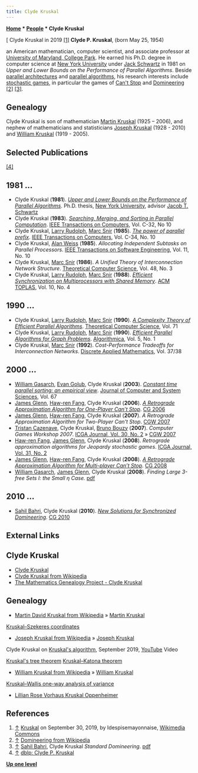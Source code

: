 ```yaml
---
title: Clyde Kruskal
---
```

**[Home](Home "Home") * [People](People "People") * Clyde Kruskal**

\[ Clyde Kruskal in 2019 <a id="cite-note-1" href="#cite-ref-1">[1]</a>
**Clyde P. Kruskal**, (born May 25, 1954)

an American mathematician, computer scientist, and associate professor at [University of Maryland, College Park](https://en.wikipedia.org/wiki/University_of_Maryland,_College_Park).
He earned his Ph.D. degree in computer science at [New York University](https://en.wikipedia.org/wiki/New_York_University) under [Jack Schwartz](Mathematician#JacobTSchwartz "Mathematician") in 1981 on *Upper and Lower Bounds on the Performance of Parallel Algorithms*.
Beside [parallel architectures](https://en.wikipedia.org/wiki/Parallel_computing) and [parallel algorithms](https://en.wikipedia.org/wiki/Parallel_algorithm), his research interests include [stochastic games](https://en.wikipedia.org/wiki/Stochastic_game), in particular the games of [Can't Stop](<https://en.wikipedia.org/wiki/Can%27t_Stop_(board_game)>) and [Domineering](index.php?title=Domineering&action=edit&redlink=1 "Domineering (page does not exist)") <a id="cite-note-2" href="#cite-ref-2">[2]</a> <a id="cite-note-3" href="#cite-ref-3">[3]</a>.

## Genealogy

Clyde Kruskal is son of mathematician [Martin Kruskal](Mathematician#MartinKruskal "Mathematician") (1925 – 2006), and nephew of mathematicians and statisticians [Joseph Kruskal](Mathematician#JBKruskal "Mathematician") (1928 - 2010) and [William Kruskal](Mathematician#WHKruskal "Mathematician") (1919 - 2005).

## Selected Publications

<a id="cite-note-4" href="#cite-ref-4">[4]</a>

## 1981 ...

- Clyde Kruskal (**1981**). *[Upper and Lower Bounds on the Performance of Parallel Algorithms](https://cs.nyu.edu/dynamic/reports/?year=1981#abstract_746)*. Ph.D. thesis, [New York University](https://en.wikipedia.org/wiki/New_York_University), advisor [Jacob T. Schwartz](Mathematician#JacobTSchwartz "Mathematician")
- Clyde Kruskal (**1983**). *[Searching, Merging, and Sorting in Parallel Computation](https://ieeexplore.ieee.org/document/1676138?arnumber=1676138)*. [IEEE Transactions on Computers](IEEE#TOC "IEEE"), Vol. C-32, No 10
- Clyde Kruskal, [Larry Rudolph](Mathematician#LRudolph "Mathematician"), [Marc Snir](Mathematician#MSnir "Mathematician") (**1985**). *[The power of parallel prefix](https://www.computer.org/csdl/journal/tc/1985/10/06312202/13rRUy0HYQl)*. [IEEE Transactions on Computers](IEEE#TOC "IEEE"), Vol. C-34, No. 10
- Clyde Kruskal, [Alan Weiss](Mathematician#AWeiss "Mathematician") (**1985**). *Allocating Independent Subtasks on Parallel Processors*. [IEEE Transactions on Software Engineering](IEEE#SE "IEEE"), Vol. 11, No. 10
- Clyde Kruskal, [Marc Snir](Mathematician#MSnir "Mathematician") (**1986**). *A Unified Theory of Interconnection Network Structure*. [Theoretical Computer Science](https://en.wikipedia.org/wiki/Theoretical_Computer_Science_%28journal%29), Vol. 48, No. 3
- Clyde Kruskal, [Larry Rudolph](Mathematician#LRudolph "Mathematician"), [Marc Snir](Mathematician#MSnir "Mathematician") (**1988**). *[Efficient Synchronization on Multiprocessors with Shared Memory](https://dl.acm.org/citation.cfm?id=48024)*. [ACM TOPLAS](ACM#TOPLAS "ACM"), Vol. 10, No. 4

## 1990 ...

- Clyde Kruskal, [Larry Rudolph](Mathematician#LRudolph "Mathematician"), [Marc Snir](Mathematician#MSnir "Mathematician") (**1990**). *[A Complexity Theory of Efficient Parallel Algorithms](https://www.sciencedirect.com/science/article/pii/030439759090192K)*. [Theoretical Computer Science](https://en.wikipedia.org/wiki/Theoretical_Computer_Science_%28journal%29), Vol. 71
- Clyde Kruskal, [Larry Rudolph](Mathematician#LRudolph "Mathematician"), [Marc Snir](Mathematician#MSnir "Mathematician") (**1990**). *[Efficient Parallel Algorithms for Graph Problems](https://link.springer.com/article/10.1007/BF01840376)*. [Algorithmica](https://en.wikipedia.org/wiki/Algorithmica), Vol. 5, No. 1
- Clyde Kruskal, [Marc Snir](Mathematician#MSnir "Mathematician") (**1992**). *Cost-Performance Tradeoffs for Interconnection Networks*. [Discrete Applied Mathematics](https://en.wikipedia.org/wiki/Discrete_Applied_Mathematics), Vol. 37/38

## 2000 ...

- [William Gasarch](Mathematician#WIGasarch "Mathematician"), [Evan Golub](Mathematician#EGolub "Mathematician"), Clyde Kruskal (**2003**). *[Constant time parallel sorting: an empirical view](https://www.sciencedirect.com/science/article/pii/S0022000003000400)*. [Journal of Computer and System Sciences](https://en.wikipedia.org/wiki/Journal_of_Computer_and_System_Sciences), Vol. 67
- [James Glenn](James_Glenn "James Glenn"), [Haw-ren Fang](Haw-ren_Fang "Haw-ren Fang"), Clyde Kruskal (**2006**). *[A Retrograde Approximation Algorithm for One-Player Can’t Stop](http://link.springer.com/chapter/10.1007/978-3-540-75538-8_13)*. [CG 2006](CG_2006 "CG 2006")
- [James Glenn](James_Glenn "James Glenn"), [Haw-ren Fang](Haw-ren_Fang "Haw-ren Fang"), Clyde Kruskal (**2007**). *A Retrograde Approximation Algorithm for Two-Player Can't Stop*. [CGW 2007](CGW_2007 "CGW 2007")
- [Tristan Cazenave](Tristan_Cazenave "Tristan Cazenave"), Clyde Kruskal, [Bruno Bouzy](Bruno_Bouzy "Bruno Bouzy") (**2007**). *Computer Games Workshop 2007*. [ICGA Journal, Vol. 30, No. 2](ICGA_Journal#30_2 "ICGA Journal") » [CGW 2007](CGW_2007 "CGW 2007")
- [Haw-ren Fang](Haw-ren_Fang "Haw-ren Fang"), [James Glenn](James_Glenn "James Glenn"), Clyde Kruskal (**2008**). *Retrograde approximation algorithms for Jeopardy stochastic games*. [ICGA Journal, Vol. 31, No. 2](ICGA_Journal#31_2 "ICGA Journal")
- [James Glenn](James_Glenn "James Glenn"), [Haw-ren Fang](Haw-ren_Fang "Haw-ren Fang"), Clyde Kruskal (**2008**). *[A Retrograde Approximation Algorithm for Multi-player Can’t Stop](https://link.springer.com/chapter/10.1007/978-3-540-87608-3_23)*. [CG 2008](CG_2008 "CG 2008")
- [William Gasarch](Mathematician#WIGasarch "Mathematician"), [James Glenn](James_Glenn "James Glenn"), Clyde Kruskal (**2008**). *Finding Large 3-free Sets I: the Small η Case.* [pdf](http://www.cs.umd.edu/~kruskal/papers/threefree.pdf)

## 2010 ...

- [Sahil Bahri](index.php?title=Sahil_Bahri&action=edit&redlink=1 "Sahil Bahri (page does not exist)"), Clyde Kruskal (**2010**). *[New Solutions for Synchronized Domineering](https://link.springer.com/chapter/10.1007/978-3-642-17928-0_20)*. [CG 2010](CG_2010 "CG 2010")

## External Links

## Clyde Kruskal

- [Clyde Kruskal](http://www.cs.umd.edu/~kruskal/)
- [Clyde Kruskal from Wikipedia](https://en.wikipedia.org/wiki/Clyde_Kruskal)
- [The Mathematics Genealogy Project - Clyde Kruskal](https://genealogy.math.ndsu.nodak.edu/id.php?id=123827)

## Genealogy

- [Martin David Kruskal from Wikipedia](https://en.wikipedia.org/wiki/Martin_David_Kruskal) » [Martin Kruskal](Mathematician#MartinKruskal "Mathematician")

[Kruskal–Szekeres coordinates](https://en.wikipedia.org/wiki/Kruskal%E2%80%93Szekeres_coordinates)

- [Joseph Kruskal from Wikipedia](https://en.wikipedia.org/wiki/Joseph_Kruskal) » [Joseph Kruskal](Mathematician#JBKruskal "Mathematician")

Clyde Kruskal on [Kruskal's algorithm](https://en.wikipedia.org/wiki/Kruskal%27s_algorithm), September 2019, [YouTube](https://en.wikipedia.org/wiki/YouTube) Video

[Kruskal's tree theorem](https://en.wikipedia.org/wiki/Kruskal%27s_tree_theorem)
[Kruskal–Katona theorem](https://en.wikipedia.org/wiki/Kruskal%E2%80%93Katona_theorem)

- [William Kruskal from Wikipedia](https://en.wikipedia.org/wiki/William_Kruskal) » [William Kruskal](Mathematician#WHKruskal "Mathematician")

[Kruskal–Wallis one-way analysis of variance](https://en.wikipedia.org/wiki/Kruskal%E2%80%93Wallis_one-way_analysis_of_variance)

- [Lillian Rose Vorhaus Kruskal Oppenheimer](https://en.wikipedia.org/wiki/Lillian_Oppenheimer)

## References

1. <a id="cite-ref-1" href="#cite-note-1">↑</a> [Kruskal](https://commons.wikimedia.org/wiki/File:ClydeKruskal2019.png) on September 30, 2019, by Idespisemayonnaise, [Wikimedia Commons](https://en.wikipedia.org/wiki/Wikimedia_Commons)
1. <a id="cite-ref-2" href="#cite-note-2">↑</a> [Domineering from Wikipedia](https://en.wikipedia.org/wiki/Domineering)
1. <a id="cite-ref-3" href="#cite-note-3">↑</a> [Sahil Bahri](index.php?title=Sahil_Bahri&action=edit&redlink=1 "Sahil Bahri (page does not exist)"), Clyde Kruskal *Standard Domineering*. [pdf](http://www.cs.umd.edu/~kruskal/Standard_V2.pdf)
1. <a id="cite-ref-4" href="#cite-note-4">↑</a> [dblp: Clyde P. Kruskal](https://dblp.uni-trier.de/pers/hd/k/Kruskal:Clyde_P=.html)

**[Up one level](People "People")**

